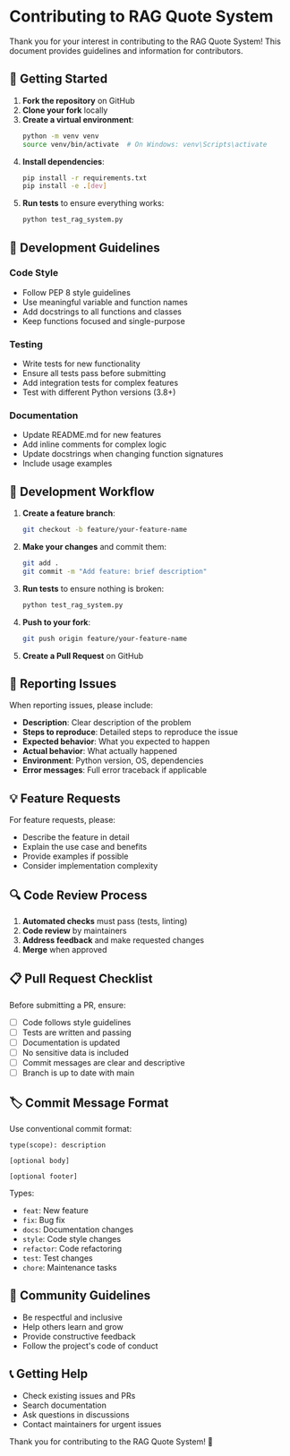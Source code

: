 # Contributing to RAG Quote System

Thank you for your interest in contributing to the RAG Quote System! This document provides guidelines and information for contributors.

## 🚀 Getting Started

1. **Fork the repository** on GitHub
2. **Clone your fork** locally
3. **Create a virtual environment**:
   ```bash
   python -m venv venv
   source venv/bin/activate  # On Windows: venv\Scripts\activate
   ```
4. **Install dependencies**:
   ```bash
   pip install -r requirements.txt
   pip install -e .[dev]
   ```
5. **Run tests** to ensure everything works:
   ```bash
   python test_rag_system.py
   ```

## 📝 Development Guidelines

### Code Style

- Follow PEP 8 style guidelines
- Use meaningful variable and function names
- Add docstrings to all functions and classes
- Keep functions focused and single-purpose

### Testing

- Write tests for new functionality
- Ensure all tests pass before submitting
- Add integration tests for complex features
- Test with different Python versions (3.8+)

### Documentation

- Update README.md for new features
- Add inline comments for complex logic
- Update docstrings when changing function signatures
- Include usage examples

## 🔧 Development Workflow

1. **Create a feature branch**:
   ```bash
   git checkout -b feature/your-feature-name
   ```

2. **Make your changes** and commit them:
   ```bash
   git add .
   git commit -m "Add feature: brief description"
   ```

3. **Run tests** to ensure nothing is broken:
   ```bash
   python test_rag_system.py
   ```

4. **Push to your fork**:
   ```bash
   git push origin feature/your-feature-name
   ```

5. **Create a Pull Request** on GitHub

## 🐛 Reporting Issues

When reporting issues, please include:

- **Description**: Clear description of the problem
- **Steps to reproduce**: Detailed steps to reproduce the issue
- **Expected behavior**: What you expected to happen
- **Actual behavior**: What actually happened
- **Environment**: Python version, OS, dependencies
- **Error messages**: Full error traceback if applicable

## 💡 Feature Requests

For feature requests, please:

- Describe the feature in detail
- Explain the use case and benefits
- Provide examples if possible
- Consider implementation complexity

## 🔍 Code Review Process

1. **Automated checks** must pass (tests, linting)
2. **Code review** by maintainers
3. **Address feedback** and make requested changes
4. **Merge** when approved

## 📋 Pull Request Checklist

Before submitting a PR, ensure:

- [ ] Code follows style guidelines
- [ ] Tests are written and passing
- [ ] Documentation is updated
- [ ] No sensitive data is included
- [ ] Commit messages are clear and descriptive
- [ ] Branch is up to date with main

## 🏷️ Commit Message Format

Use conventional commit format:

```
type(scope): description

[optional body]

[optional footer]
```

Types:
- `feat`: New feature
- `fix`: Bug fix
- `docs`: Documentation changes
- `style`: Code style changes
- `refactor`: Code refactoring
- `test`: Test changes
- `chore`: Maintenance tasks

## 🤝 Community Guidelines

- Be respectful and inclusive
- Help others learn and grow
- Provide constructive feedback
- Follow the project's code of conduct

## 📞 Getting Help

- Check existing issues and PRs
- Search documentation
- Ask questions in discussions
- Contact maintainers for urgent issues

Thank you for contributing to the RAG Quote System! 🎉 